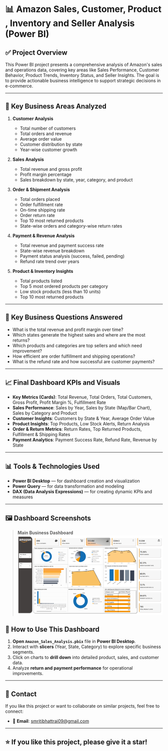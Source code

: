 # 📊 Amazon Sales, Customer, Product , Inventory and Seller Analysis (Power BI)

## ✅ **Project Overview**
This Power BI project presents a comprehensive analysis of Amazon's sales and operations data, covering key areas like Sales Performance, Customer Behavior, Product Trends, Inventory Status, and Seller Insights. The goal is to provide actionable business intelligence to support strategic decisions in e-commerce.

---

## 🚀 **Key Business Areas Analyzed**

1. **Customer Analysis**
   - Total number of customers
   - Total orders and revenue
   - Average order value
   - Customer distribution by state
   - Year-wise customer growth

2. **Sales Analysis**
   - Total revenue and gross profit
   - Profit margin percentage
   - Sales breakdown by state, year, category, and product

3. **Order & Shipment Analysis**
   - Total orders placed
   - Order fulfillment rate
   - On-time shipping rate
   - Order return rate
   - Top 10 most returned products
   - State-wise orders and category-wise return rates

4. **Payment & Revenue Analysis**
   - Total revenue and payment success rate
   - State-wise revenue breakdown
   - Payment status analysis (success, failed, pending)
   - Refund rate trend over years

5. **Product & Inventory Insights**
   - Total products listed
   - Top 5 most ordered products per category
   - Low stock products (less than 10 units)
   - Top 10 most returned products

---

## 🧠 **Key Business Questions Answered**

- What is the total revenue and profit margin over time?
- Which states generate the highest sales and where are the most returns?
- Which products and categories are top sellers and which need improvement?
- How efficient are order fulfillment and shipping operations?
- What is the refund rate and how successful are customer payments?

---

## 📈 **Final Dashboard KPIs and Visuals**

- **Key Metrics (Cards)**: Total Revenue, Total Orders, Total Customers, Gross Profit, Profit Margin %, Fulfillment Rate
- **Sales Performance**: Sales by Year, Sales by State (Map/Bar Chart), Sales by Category and Product
- **Customer Insights**: Customers by State & Year, Average Order Value
- **Product Insights**: Top Products, Low Stock Alerts, Return Analysis
- **Order & Return Metrics**: Return Rates, Top Returned Products, Fulfillment & Shipping Rates
- **Payment Analytics**: Payment Success Rate, Refund Rate, Revenue by State

---

## 📊 **Tools & Technologies Used**

- **Power BI Desktop** — for dashboard creation and visualization
- **Power Query** — for data transformation and modeling
- **DAX (Data Analysis Expressions)** — for creating dynamic KPIs and measures

---

## 🖼 **Dashboard Screenshots**

> **Main Business Dashboard**
> ![Main Business Dashboard](Amazon_Business_Dashboard/Amazon_Business_Dasboard_image.jpg)

## 🧭 **How to Use This Dashboard**

1. **Open `Amazon_Sales_Analysis.pbix`** file in **Power BI Desktop**.
2. Interact with **slicers** (Year, State, Category) to explore specific business segments.
3. Click on charts to **drill down** into detailed product, sales, and customer data.
4. Analyze **return and payment performance** for operational improvements.

---

## 👋 **Contact**

If you like this project or want to collaborate on similar projects, feel free to connect:

- 📧 **Email**: smritibhattrai09@gmail.com

---

## ⭐ **If you like this project, please give it a star!**

